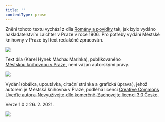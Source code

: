 ```yaml
---
title: ''
contentType: prose
---
```


Znění tohoto textu vychází z díla [Romány a povídky](https://search.mlp.cz/cz/titul/romany-a-povidky/72857/#book-content) tak, jak bylo vydáno nakladatelstvím Laichter v Praze v roce 1906. Pro potřeby vydání Městské knihovny v Praze byl text redakčně zpracován.

![](../Images/image003.jpg)

Text díla (Karel Hynek Mácha: Marinka), publikovaného [Městskou knihovnou v Praze](https://www.mlp.cz/cz/), není vázán autorskými právy.

![](../Images/image001.jpg)

Vydání (obálka, upoutávka, citační stránka a grafická úprava), jehož autorem je Městská knihovna v Praze, podléhá licenci [Creative Commons Uveďte autora-Nevyužívejte dílo komerčně-Zachovejte licenci 3.0 Česko](https://creativecommons.org/licenses/by-nc-sa/3.0/cz/).

Verze 1.0 z 26. 2. 2021.

  

![](../Images/image004.jpg)
